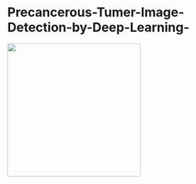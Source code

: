 # Precancerous-Tumer-Image-Detection-by-Deep-Learning-
<img src="https://framapic.org/2d92douQSspo/xBDpaYAHrs2P.png" width="300">


